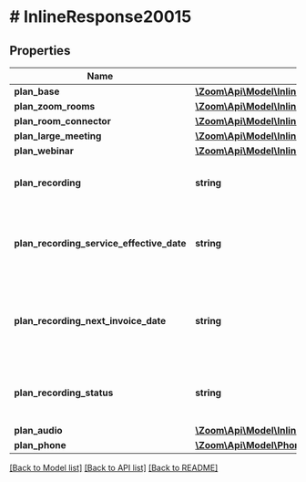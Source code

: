 # # InlineResponse20015

## Properties

Name | Type | Description | Notes
------------ | ------------- | ------------- | -------------
**plan_base** | [**\Zoom\Api\Model\InlineResponse20015PlanBase**](InlineResponse20015PlanBase.md) |  | [optional] 
**plan_zoom_rooms** | [**\Zoom\Api\Model\InlineResponse20015PlanZoomRooms**](InlineResponse20015PlanZoomRooms.md) |  | [optional] 
**plan_room_connector** | [**\Zoom\Api\Model\InlineResponse20015PlanZoomRooms**](InlineResponse20015PlanZoomRooms.md) |  | [optional] 
**plan_large_meeting** | [**\Zoom\Api\Model\InlineResponse20015PlanLargeMeeting[]**](InlineResponse20015PlanLargeMeeting.md) |  | [optional] 
**plan_webinar** | [**\Zoom\Api\Model\InlineResponse20015PlanLargeMeeting[]**](InlineResponse20015PlanLargeMeeting.md) |  | [optional] 
**plan_recording** | **string** | Additional Cloud Recording plan. | [optional] 
**plan_recording_service_effective_date** | **string** | Plan start date of Additional Cloud Recording plan. | [optional] 
**plan_recording_next_invoice_date** | **string** | Next invoice date of Additional Cloud Recording plan. | [optional] 
**plan_recording_status** | **string** | Status of additional Cloud Recording plan. | [optional] 
**plan_audio** | [**\Zoom\Api\Model\InlineResponse20015PlanAudio**](InlineResponse20015PlanAudio.md) |  | [optional] 
**plan_phone** | [**\Zoom\Api\Model\PhonePlan1**](PhonePlan1.md) |  | [optional] 

[[Back to Model list]](../../README.md#documentation-for-models) [[Back to API list]](../../README.md#documentation-for-api-endpoints) [[Back to README]](../../README.md)


